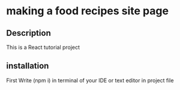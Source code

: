 # making a food recipes site page 

## Description

This is a React tutorial project


## installation

First Write (npm i) in terminal of your IDE or text editor in project file

